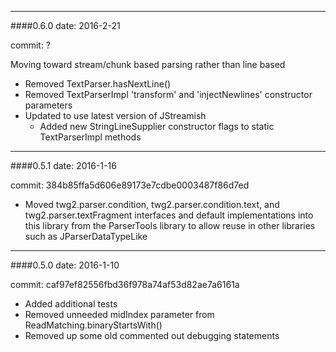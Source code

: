 --------
####0.6.0
date: 2016-2-21

commit: ?

Moving toward stream/chunk based parsing rather than line based
* Removed TextParser.hasNextLine()
* Removed TextParserImpl 'transform' and 'injectNewlines' constructor parameters
* Updated to use latest version of JStreamish
  * Added new StringLineSupplier constructor flags to static TextParserImpl methods


--------
####0.5.1
date: 2016-1-16

commit: 384b85ffa5d606e89173e7cdbe0003487f86d7ed

* Moved twg2.parser.condition, twg2.parser.condition.text, and twg2.parser.textFragment interfaces and default implementations into this library from the ParserTools library to allow reuse in other libraries such as JParserDataTypeLike


--------
####0.5.0
date: 2016-1-10

commit: caf97ef82556fbd36f978a74af53d82ae7a6161a

* Added additional tests
* Removed unneeded midIndex parameter from ReadMatching.binaryStartsWith()
* Removed up some old commented out debugging statements